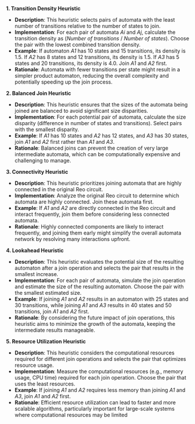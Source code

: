 __1. Transition Density Heuristic__
* __Description__: This heuristic selects pairs of automata with the least number of transitions relative to the number of states to join.
* __Implementation__: For each pair of automata _Ai_ and _Aj_, calculate the transition density as (_Number of transitions_ / _Number of states_). Choose the pair with the lowest combined transition density.
* __Example__: If automaton _A1_ has 10 states and 15 transitions, its density is 1.5. If _A2_ has 8 states and 12 transitions, its density is 1.5. If _A3_ has 5 states and 20 transitions, its density is 4.0. Join _A1_ and _A2_ first.
* __Rationale__: Automata with fewer transitions per state might result in a simpler product automaton, reducing the overall complexity and potentially speeding up the join process.

__2. Balanced Join Heuristic__
* __Description__: This heuristic ensures that the sizes of the automata being joined are balanced to avoid significant size disparities.
* __Implementation__: For each potential pair of automata, calculate the size disparity (difference in number of states and transitions). Select pairs with the smallest disparity.
* __Example__: If _A1_ has 10 states and _A2_ has 12 states, and _A3_ has 30 states, join _A1_ and _A2_ first rather than _A1_ and _A3_.
* __Rationale__: Balanced joins can prevent the creation of very large intermediate automata, which can be computationally expensive and challenging to manage.

__3. Connectivity Heuristic__
* __Description__: This heuristic prioritizes joining automata that are highly connected in the original Reo circuit.
* __Implementation__: Analyze the original Reo circuit to determine which automata are highly connected. Join these automata first.
* __Example__: If _A1_ and _A2_ are directly connected in the Reo circuit and interact frequently, join them before considering less connected automata.
* __Rationale__: Highly connected components are likely to interact frequently, and joining them early might simplify the overall automata network by resolving many interactions upfront.

__4. Lookahead Heuristic__
* __Description__: This heuristic evaluates the potential size of the resulting automaton after a join operation and selects the pair that results in the smallest increase.
* __Implementation__: For each pair of automata, simulate the join operation and estimate the size of the resulting automaton. Choose the pair with the smallest estimated size.
* __Example__: If joining _A1_ and _A2_ results in an automaton with 25 states and 30 transitions, while joining _A1_ and _A3_ results in 40 states and 50 transitions, join _A1_ and _A2_ first.
* __Rationale__: By considering the future impact of join operations, this heuristic aims to minimize the growth of the automata, keeping the intermediate results manageable.

__5. Resource Utilization Heuristic__
* __Description__: This heuristic considers the computational resources required for different join operations and selects the pair that optimizes resource usage.
* __Implementation__: Measure the computational resources (e.g., memory usage, CPU time) required for each join operation. Choose the pair that uses the least resources.
* __Example__: If joining _A1_ and _A2_ requires less memory than joining _A1_ and _A3_, join _A1_ and _A2_ first.
* __Rationale__: Efficient resource utilization can lead to faster and more scalable algorithms, particularly important for large-scale systems where computational resources may be limited
